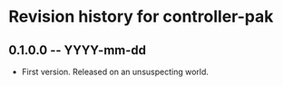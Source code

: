 # Revision history for controller-pak

## 0.1.0.0 -- YYYY-mm-dd

* First version. Released on an unsuspecting world.
